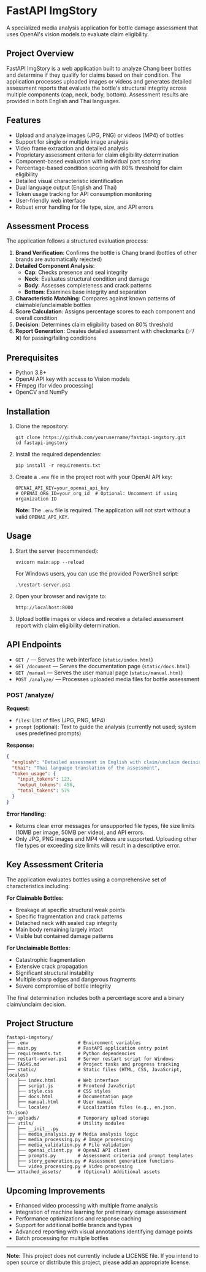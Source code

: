 # FastAPI ImgStory

A specialized media analysis application for bottle damage assessment that uses OpenAI's vision models to evaluate claim eligibility.

## Project Overview

FastAPI ImgStory is a web application built to analyze Chang beer bottles and determine if they qualify for claims based on their condition. The application processes uploaded images or videos and generates detailed assessment reports that evaluate the bottle's structural integrity across multiple components (cap, neck, body, bottom). Assessment results are provided in both English and Thai languages.

## Features

- Upload and analyze images (JPG, PNG) or videos (MP4) of bottles
- Support for single or multiple image analysis
- Video frame extraction and detailed analysis
- Proprietary assessment criteria for claim eligibility determination
- Component-based evaluation with individual part scoring
- Percentage-based condition scoring with 80% threshold for claim eligibility
- Detailed visual characteristic identification
- Dual language output (English and Thai)
- Token usage tracking for API consumption monitoring
- User-friendly web interface
- Robust error handling for file type, size, and API errors

## Assessment Process

The application follows a structured evaluation process:
1. **Brand Verification**: Confirms the bottle is Chang brand (bottles of other brands are automatically rejected)
2. **Detailed Component Analysis**:
   - **Cap**: Checks presence and seal integrity
   - **Neck**: Evaluates structural condition and damage
   - **Body**: Assesses completeness and crack patterns
   - **Bottom**: Examines base integrity and separation
3. **Characteristic Matching**: Compares against known patterns of claimable/unclaimable bottles
4. **Score Calculation**: Assigns percentage scores to each component and overall condition
5. **Decision**: Determines claim eligibility based on 80% threshold
6. **Report Generation**: Creates detailed assessment with checkmarks (✅/❌) for passing/failing conditions

## Prerequisites

- Python 3.8+
- OpenAI API key with access to Vision models
- FFmpeg (for video processing)
- OpenCV and NumPy

## Installation

1. Clone the repository:
   ```
   git clone https://github.com/yourusername/fastapi-imgstory.git
   cd fastapi-imgstory
   ```

2. Install the required dependencies:
   ```
   pip install -r requirements.txt
   ```

3. Create a `.env` file in the project root with your OpenAI API key:
   ```
   OPENAI_API_KEY=your_openai_api_key
   # OPENAI_ORG_ID=your_org_id  # Optional: Uncomment if using organization ID
   ```
   **Note:** The `.env` file is required. The application will not start without a valid `OPENAI_API_KEY`.

## Usage

1. Start the server (recommended):
   ```
   uvicorn main:app --reload
   ```
   For Windows users, you can use the provided PowerShell script:
   ```
   .\restart-server.ps1
   ```

2. Open your browser and navigate to:
   ```
   http://localhost:8000
   ```

3. Upload bottle images or videos and receive a detailed assessment report with claim eligibility determination.

## API Endpoints

- `GET /` — Serves the web interface (`static/index.html`)
- `GET /document` — Serves the documentation page (`static/docs.html`)
- `GET /manual` — Serves the user manual page (`static/manual.html`)
- `POST /analyze/` — Processes uploaded media files for bottle assessment

### POST /analyze/

**Request:**
- `files`: List of files (JPG, PNG, MP4)
- `prompt` (optional): Text to guide the analysis (currently not used; system uses predefined prompts)

**Response:**
```json
{
  "english": "Detailed assessment in English with claim/unclaim decision and component scores",
  "thai": "Thai language translation of the assessment",
  "token_usage": {
    "input_tokens": 123,
    "output_tokens": 456,
    "total_tokens": 579
  }
}
```

**Error Handling:**
- Returns clear error messages for unsupported file types, file size limits (10MB per image, 50MB per video), and API errors.
- Only JPG, PNG images and MP4 videos are supported. Uploading other file types or exceeding size limits will result in a descriptive error.

## Key Assessment Criteria

The application evaluates bottles using a comprehensive set of characteristics including:

**For Claimable Bottles:**
- Breakage at specific structural weak points
- Specific fragmentation and crack patterns
- Detached neck with sealed cap integrity
- Main body remaining largely intact
- Visible but contained damage patterns

**For Unclaimable Bottles:**
- Catastrophic fragmentation
- Extensive crack propagation
- Significant structural instability
- Multiple sharp edges and dangerous fragments
- Severe compromise of bottle integrity

The final determination includes both a percentage score and a binary claim/unclaim decision.

## Project Structure

```
fastapi-imgstory/
├── .env                  # Environment variables
├── main.py               # FastAPI application entry point
├── requirements.txt      # Python dependencies
├── restart-server.ps1    # Server restart script for Windows
├── TASKS.md              # Project tasks and progress tracking
├── static/               # Static files (HTML, CSS, JavaScript, locales)
│   ├── index.html        # Web interface
│   ├── script.js         # Frontend JavaScript
│   ├── style.css         # CSS styles
│   ├── docs.html         # Documentation page
│   ├── manual.html       # User manual
│   └── locales/          # Localization files (e.g., en.json, th.json)
├── uploads/              # Temporary upload storage
├── utils/                # Utility modules
│   ├── __init__.py
│   ├── media_analysis.py # Media analysis logic
│   ├── media_processing.py # Image processing
│   ├── media_validation.py # File validation
│   ├── openai_client.py  # OpenAI API client
│   ├── prompts.py        # Assessment criteria and prompt templates
│   ├── story_generation.py # Assessment generation functions
│   └── video_processing.py # Video processing
└── attached_assets/      # (Optional) Additional assets
```

## Upcoming Improvements

- Enhanced video processing with multiple frame analysis
- Integration of machine learning for preliminary damage assessment
- Performance optimizations and response caching
- Support for additional bottle brands and types
- Advanced reporting with visual annotations identifying damage points
- Batch processing for multiple bottles

---

**Note:** This project does not currently include a LICENSE file. If you intend to open source or distribute this project, please add an appropriate license. 